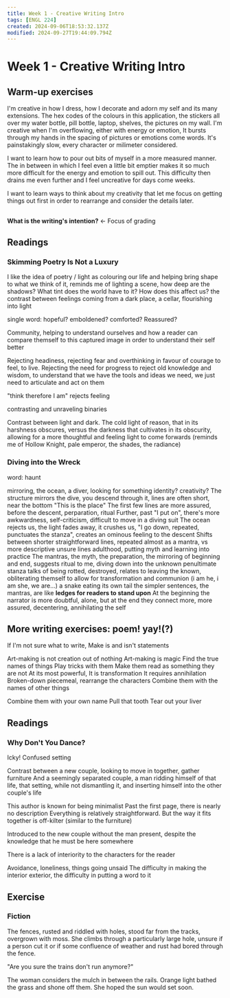 ```yaml
---
title: Week 1 - Creative Writing Intro
tags: [ENGL 224]
created: 2024-09-06T18:53:32.137Z
modified: 2024-09-27T19:44:09.794Z
---
```


# Week 1 - Creative Writing Intro

## Warm-up exercises
I'm creative in how I dress, how I decorate and adorn my self and its many extensions. The hex codes of the colours in this application, the stickers all over my water bottle, pill bottle, laptop, shelves, the pictures on my wall. I'm creative when I'm overflowing, either with energy or emotion, It bursts through my hands in the spacing of pictures or emotions come words. It's painstakingly slow, every character or milimeter considered. 

I want to learn how to pour out bits of myself in a more measured manner. The in between in which I feel even a little bit emptier makes it so much more difficult for the energy and emotion to spill out. This difficulty then drains me even further and I feel uncreative for days come weeks. 

I want to learn ways to think about my creativity that let me focus on getting things out first in order to rearrange and consider the details later.

##

**What is the writing's intention?** <- Focus of grading

## Readings

### Skimming Poetry Is Not a Luxury

I like the idea of poetry / light as colouring our life and helping bring shape to what we think of it, reminds me of lighting a scene, how deep are the shadows? What tint does the world have to it? How does this affect us? the contrast between feelings coming from a dark place, a cellar, flourishing into light

single word: hopeful? emboldened? comforted? Reassured?

Community, helping to understand ourselves and how a reader can compare themself to this captured image in order to understand their self better

Rejecting headiness, rejecting fear and overthinking in favour of courage to feel, to live. Rejecting the need for progress to reject old knowledge and wisdom, to understand that we have the tools and ideas we need, we just need to articulate and act on them

"think therefore I am" rejects feeling

contrasting and unraveling binaries

Contrast between light and dark. The cold light of reason, that in its harshness obscures, versus the darkness that cultivates in its obscurity, allowing for a more thoughtful and feeling light to come forwards (reminds me of Hollow Knight, pale emperor, the shades, the radiance)

### Diving into the Wreck
word: haunt

mirroring, the ocean, a diver, looking for something
identity? creativity?
The structure mirrors the dive, you descend through it, lines are often short, near the bottom "This is the place"
The first few lines are more assured, before the descent, perparation, ritual
Further, past "I put on", there's more awkwardness, self-criticism, difficult to move in a diving suit
The ocean rejects us, the light fades away, it crushes us, 
"I go down, repeated, punctuates the stanza", creates an ominous feeling to the descent
Shifts between shorter straightforward lines, repeated almost as a mantra, vs more descriptive unsure lines
adulthood, putting myth and learning into practice
The mantras, the myth, the preparation, the mirroring of beginning and end, suggests ritual to me, diving down into the unknown
penultimate stanza talks of being rotted, destroyed, relates to leaving the known, obliterating themself to allow for transformation and communion (i am he, i am she, we are...)
a snake eating its own tail
the simpler sentences, the mantras, are like **ledges for readers to stand upon**
At the beginning the narrator is more doubtful, alone, but at the end they connect more, more assured, decentering, annihilating the self

## More writing exercises: poem! yay!(?)

If I'm not sure what to write, Make is and isn't statements

Art-making is not creation out of nothing
Art-making is magic
Find the true names of things
Play tricks with them
Make them read as something they are not
At its most powerful,
It is transformation
It requires annihilation
Broken-down piecemeal, rearrange the characters
Combine them with the names of other things

Combine them with your own name
Pull that tooth
Tear out your liver

## Readings

### Why Don't You Dance?

Icky!
Confused setting

Contrast between a new couple, looking to move in together, gather furniture
And a seemingly separated couple, a man ridding himself of that life, that setting, while not dismantling it, and inserting himself into the other couple's life

This author is known for being minimalist
Past the first page, there is nearly no description
Everything is relatively straightforward. But the way it fits together is off-kilter (similar to the furniture)

Introduced to the new couple without the man present, despite the knowledge that he must be here somewhere

There is a lack of interiority to the characters for the reader

Avoidance, loneliness, things going unsaid
The difficulty in making the interior exterior, the difficulty in putting a word to it

## Exercise

### Fiction

The fences, rusted and riddled with holes, stood far from the tracks, overgrown with moss. She climbs through a particularly large hole, unsure if a person cut it or if some confluence of weather and rust had bored through the fence.

"Are you sure the trains don't run anymore?"

The woman considers the mulch in between the rails. Orange light bathed the grass and shone off them. She hoped the sun would set soon.
